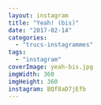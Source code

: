```yaml
---
layout: instagram
title: "Yeah! (bis)"
date: "2017-02-14"
categories: 
  - "trucs-instagrammes"
tags: 
  - "instagram"
coverImage: yeah-bis.jpg
imgWidth: 360
imgHeight: 360
instagram: BQf8aD7jEfb
---
```

